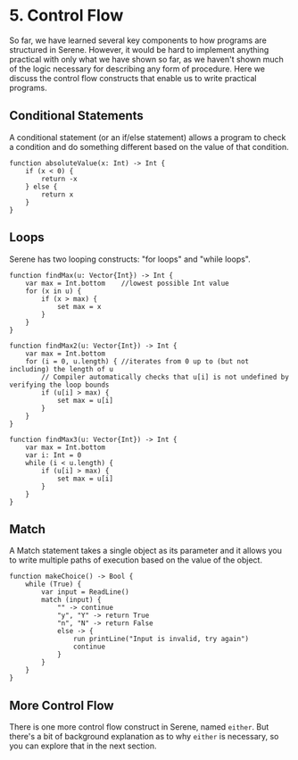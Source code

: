 # 5. Control Flow

So far, we have learned several key components to how programs are structured in Serene. However, it would be hard to implement anything practical with only what we have shown so far, as we haven't shown much of the logic necessary for describing any form of procedure. Here we discuss the control flow constructs that enable us to write practical programs.

## Conditional Statements

A conditional statement (or an if/else statement) allows a program to check a condition and do something different based on the value of that condition.

```serene
function absoluteValue(x: Int) -> Int {
	if (x < 0) {
		return -x
	} else {
		return x
	}
}
```

## Loops

Serene has two looping constructs: "for loops" and "while loops".

```serene
function findMax(u: Vector{Int}) -> Int {
	var max = Int.bottom	//lowest possible Int value
	for (x in u) {
		if (x > max) {
			set max = x
		}
	}
}

function findMax2(u: Vector{Int}) -> Int {
	var max = Int.bottom
	for (i = 0, u.length) {	//iterates from 0 up to (but not including) the length of u
		// Compiler automatically checks that u[i] is not undefined by verifying the loop bounds
		if (u[i] > max) {
			set max = u[i]
		}
	}
}

function findMax3(u: Vector{Int}) -> Int {
	var max = Int.bottom
	var i: Int = 0
	while (i < u.length) {
		if (u[i] > max) {	
			set max = u[i]
		}
	}
}
```

## Match

A Match statement takes a single object as its parameter and it allows you to write multiple paths of execution based on the value of the object.

```serene
function makeChoice() -> Bool {
	while (True) {
        var input = ReadLine()
        match (input) {
            "" -> continue
            "y", "Y" -> return True
            "n", "N" -> return False
            else -> {
            	run printLine("Input is invalid, try again")
            	continue
            }
        }
	}
}
```

## More Control Flow

There is one more control flow construct in Serene, named `either`. But there's a bit of background explanation as to why `either` is necessary, so you can explore that in the next section.